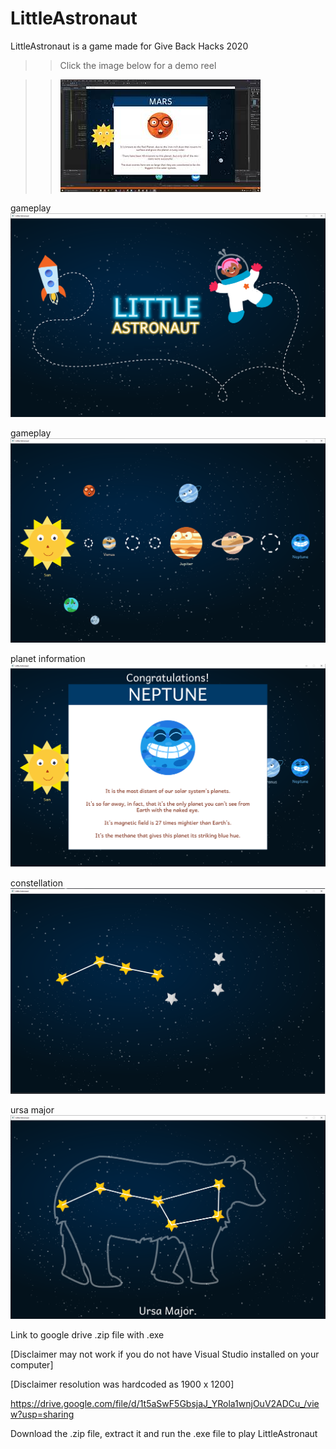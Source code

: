 # LittleAstronaut
LittleAstronaut is a game made for Give Back Hacks 2020

>>Click the image below for a demo reel


>>[![Little Astronaut Demo](GameCaptures/LittleAstronautThumbnail.PNG)](https://youtu.be/nm8VJVWFMGU)


gameplay
![gameplay](GameCaptures/LittleAstronautMenu.PNG)


gameplay
![gameplay](GameCaptures/LittleAstronautGameplay.PNG)


planet information
![planet information](GameCaptures/LittleAstronautInfoCards.PNG)


constellation
![constellation](GameCaptures/LittleAstronautConstellation.PNG)


ursa major
![Ursa Major](GameCaptures/LittleAstronautUrsaMajor.PNG)



Link to google drive .zip file with .exe 

[Disclaimer may not work if you do not have Visual Studio installed on your computer]


[Disclaimer resolution was hardcoded as 1900 x 1200]


https://drive.google.com/file/d/1t5aSwF5GbsjaJ_YRola1wnjOuV2ADCu_/view?usp=sharing

Download the .zip file, extract it and run the .exe file to play LittleAstronaut
